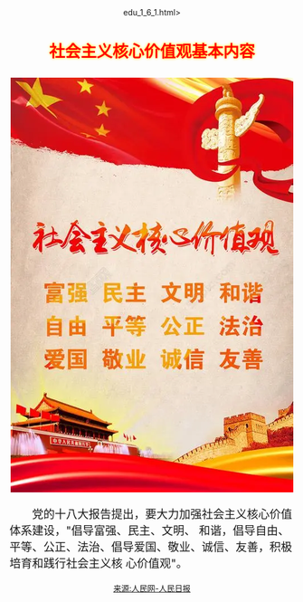 <!--66666666--> edu_1_6_1.html>
<!doctype html>
<html lang="en">
    <head>
    <meta charset="UTF-8" />
    <title>社会主义核心价值观</title>
    <style type="text/css">
    body {text-align:center;margin:0 50px;}
    p {font-size:20px;text-indent:2em;text-align: left;}
    h3 {font-size:28px;text-shadow: 0px 0px 5px yellow;color:red;}
    </style>
</head>
 <body>
    <h3>社会主义核心价值观基本内容</h3>
    <div id="">
        <img src ="111.jpg">
    </div>
    <p>党的十八大报告提出，要大力加强社会主义核心价值体系建设，"倡导富强、民主、文明、
        和谐，倡导自由、平等、公正、法治、倡导爱国、敬业、诚信、友善，积极培育和践行社会主义核
        心价值观"。</p>
        <a href="http://paper.people.com.cn/">来源:人民网-人民日报</a>
        <script type="text/javascript">
            alert("我们要努力成为德智体美劳全面发展的社会主义建设者和接班人！");
        </script>
    </body>
</html>
